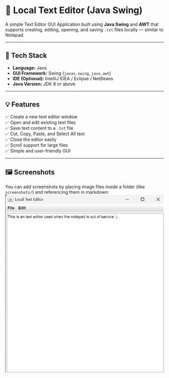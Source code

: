 # 📝 Local Text Editor (Java Swing)

A simple Text Editor GUI Application built using **Java Swing** and **AWT** that supports creating, editing, opening, and saving `.txt` files locally — similar to Notepad.

---

## 🧰 Tech Stack

- **Language:** Java  
- **GUI Framework:** Swing (`javax.swing`, `java.awt`)  
- **IDE (Optional):** IntelliJ IDEA / Eclipse / NetBeans  
- **Java Version:** JDK 8 or above  

---

## 💡 Features

✅ Create a new text editor window  
✅ Open and edit existing text files  
✅ Save text content to a `.txt` file  
✅ Cut, Copy, Paste, and Select All text  
✅ Close the editor easily  
✅ Scroll support for large files  
✅ Simple and user-friendly GUI  

---

## 🖼️ Screenshots

You can add screenshots by placing image files inside a folder (like `screenshots/`) and referencing them in markdown:
![App Screenshot 1](screenshots/Text%20Editor%20Overview.png)
